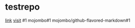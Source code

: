 # testrepo
[link](https://github.com/simsrpt/testrepo/tree/master/Web%20pages/CafeKing/)
[visit](/Randomhexcode.html)
#1
mojombo#1
mojombo/github-flavored-markdown#1
